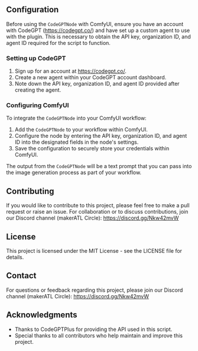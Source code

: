 ## Configuration

Before using the `CodeGPTNode` with ComfyUI, ensure you have an account with CodeGPT (https://codegpt.co/) and have set up a custom agent to use with the plugin. This is necessary to obtain the API key, organization ID, and agent ID required for the script to function.

### Setting up CodeGPT

1. Sign up for an account at https://codegpt.co/.
2. Create a new agent within your CodeGPT account dashboard.
3. Note down the API key, organization ID, and agent ID provided after creating the agent.

### Configuring ComfyUI

To integrate the `CodeGPTNode` into your ComfyUI workflow:

1. Add the `CodeGPTNode` to your workflow within ComfyUI.
2. Configure the node by entering the API key, organization ID, and agent ID into the designated fields in the node's settings.
3. Save the configuration to securely store your credentials within ComfyUI.

The output from the `CodeGPTNode` will be a text prompt that you can pass into the image generation process as part of your workflow.

## Contributing

If you would like to contribute to this project, please feel free to make a pull request or raise an issue. For collaboration or to discuss contributions, join our Discord channel (makerATL Circle): https://discord.gg/Nkw42mvW

## License

This project is licensed under the MIT License - see the LICENSE file for details.

## Contact

For questions or feedback regarding this project, please join our Discord channel (makerATL Circle): https://discord.gg/Nkw42mvW

## Acknowledgments

- Thanks to CodeGPTPlus for providing the API used in this script.
- Special thanks to all contributors who help maintain and improve this project.